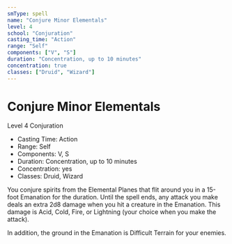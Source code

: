```yaml
---
smType: spell
name: "Conjure Minor Elementals"
level: 4
school: "Conjuration"
casting_time: "Action"
range: "Self"
components: ["V", "S"]
duration: "Concentration, up to 10 minutes"
concentration: true
classes: ["Druid", "Wizard"]
---
```


# Conjure Minor Elementals
Level 4 Conjuration

- Casting Time: Action
- Range: Self
- Components: V, S
- Duration: Concentration, up to 10 minutes
- Concentration: yes
- Classes: Druid, Wizard

You conjure spirits from the Elemental Planes that flit around you in a 15-foot Emanation for the duration. Until the spell ends, any attack you make deals an extra 2d8 damage when you hit a creature in the Emanation. This damage is Acid, Cold, Fire, or Lightning (your choice when you make the attack).

In addition, the ground in the Emanation is Difficult Terrain for your enemies.
